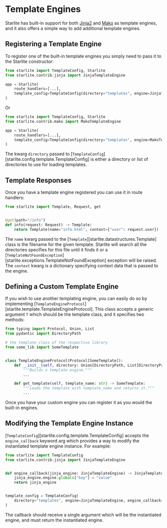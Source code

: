 # Template Engines

Starlite has built-in support for both [Jinja2](https://jinja.palletsprojects.com/en/3.0.x/)
and [Mako](https://www.makotemplates.org/) as template engines, and it also offers a simple way to add additional
template engines.

## Registering a Template Engine

To register one of the built-in template engines you simply need to pass it to the Starlite constructor:

```python
from starlite import TemplateConfig, Starlite
from starlite.contrib.jinja import JinjaTemplateEngine

app = Starlite(
    route_handlers=[...],
    template_config=TemplateConfig(directory="templates", engine=JinjaTemplateEngine),
)
```

Or

```python
from starlite import TemplateConfig, Starlite
from starlite.contrib.mako import MakoTemplateEngine

app = Starlite(
    route_handlers=[...],
    template_config=TemplateConfig(directory="templates", engine=MakoTemplateEngine),
)
```

The kwarg `directory` passed to [`TemplateConfig`][starlite.config.template.TemplateConfig] is either a directory or
list of directories to use for loading templates.

## Template Responses

Once you have a template engine registered you can use it in route handlers:

```python
from starlite import Template, Request, get


@get(path="/info")
def info(request: Request) -> Template:
    return Template(name="info.html", context={"user": request.user})
```

The `name` kwarg passed to the [`Template`][starlite.datastructures.Template] class is the filename for the given
template. Starlite will search all the directories specifies for this file until it finds it or a
[`TemplateNotFoundException`][starlite.exceptions.TemplateNotFoundException] exception will
be raised. The `context` kwarg is a dictionary specifying context data that is passed to the engine.

## Defining a Custom Template Engine

If you wish to use another templating engine, you can easily do so by implementing
[`TemplateEngineProtocol`][starlite.template.TemplateEngineProtocol]. This class accepts a generic
argument `T` which should be the template class, and it specifies two methods:

```python
from typing import Protocol, Union, List
from pydantic import DirectoryPath

# the template class of the respective library
from some_lib import SomeTemplate


class TemplateEngineProtocol(Protocol[SomeTemplate]):
    def __init__(self, directory: Union[DirectoryPath, List[DirectoryPath]]) -> None:
        """Builds a template engine."""
        ...

    def get_template(self, template_name: str) -> SomeTemplate:
        """Loads the template with template_name and returns it."""
        ...
```

Once you have your custom engine you can register it as you would the built-in engines.

## Modifying the Template Engine Instance

[`TemplateConfig`][starlite.config.template.TemplateConfig] accepts the `engine_callback` keyword arg which provides a way to
modify the instantiated template engine instance. For example:

```python
from starlite import TemplateConfig
from starlite.contrib.jinja import JinjaTemplateEngine


def engine_callback(jinja_engine: JinjaTemplateEngine) -> JinjaTemplateEngine:
    jinja_engine.engine.globals["key"] = "value"
    return jinja_engine


template_config = TemplateConfig(
    directory="templates", engine=JinjaTemplateEngine, engine_callback=engine_callback
)
```

The callback should receive a single argument which will be the instantiated engine, and must
return the instantiated engine.
